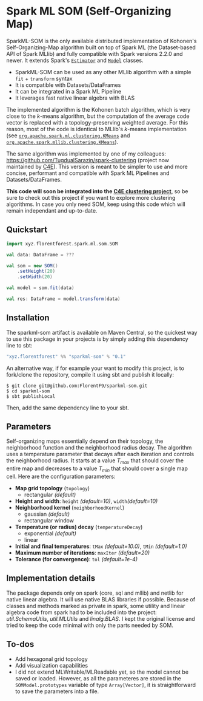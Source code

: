 # Spark ML SOM (Self-Organizing Map)

SparkML-SOM is the only available distributed implementation of Kohonen's Self-Organizing-Map algorithm built on top of Spark ML (the Dataset-based API of Spark MLlib) and fully compatible with Spark versions 2.2.0 and newer. It extends Spark's [`Estimator`](https://github.com/apache/spark/blob/v2.2.0/mllib/src/main/scala/org/apache/spark/ml/Estimator.scala) and [`Model`](https://github.com/apache/spark/blob/v2.2.0/mllib/src/main/scala/org/apache/spark/ml/Model.scala) classes.

* SparkML-SOM can be used as any other MLlib algorithm with a simple `fit` + `transform` syntax
* It is compatible with Datasets/DataFrames
* It can be integrated in a Spark ML Pipeline
* It leverages fast native linear algebra with BLAS

The implemented algorithm is the Kohonen batch algorithm, which is very close to the $k$-means algorithm, but the computation of the average code vector is replaced with a topology-preserving weighted average. For this reason, most of the code is identical to MLlib's $k$-means implementation (see [`org.apache.spark.ml.clustering.KMeans`](https://github.com/apache/spark/blob/v2.2.0/mllib/src/main/scala/org/apache/spark/ml/clustering/KMeans.scala) and [`org.apache.spark.mllib.clustering.KMeans`](https://github.com/apache/spark/blob/v2.2.0/mllib/src/main/scala/org/apache/spark/mllib/clustering/KMeans.scala)).

The same algorithm was implemented by one of my colleagues: https://github.com/TugdualSarazin/spark-clustering (project now maintained by [C4E](https://github.com/Clustering4Ever/Clustering4Ever)).
This version is meant to be simpler to use and more concise, performant and compatible with Spark ML Pipelines and Datasets/DataFrames.

**This code will soon be integrated into the [C4E clustering project](https://github.com/Clustering4Ever/Clustering4Ever)**, so be sure to check out this project if you want to explore more clustering algorithms. In case you only need SOM, keep using this code which will remain independant and up-to-date.

## Quickstart

```scala
import xyz.florentforest.spark.ml.som.SOM

val data: DataFrame = ???

val som = new SOM()
    .setHeight(20)
    .setWidth(20)

val model = som.fit(data)

val res: DataFrame = model.transform(data)
```

## Installation

The sparkml-som artifact is available on Maven Central, so the quickest way to use this package in your projects is by simply adding this dependency line to sbt:

```sbt
"xyz.florentforest" %% "sparkml-som" % "0.1"
```

An alternative way, if for example your want to modify this project, is to fork/clone the repository, compile it using sbt and publish it locally:

```shell
$ git clone git@github.com:FlorentF9/sparkml-som.git
$ cd sparkml-som
$ sbt publishLocal
```

Then, add the same dependency line to your sbt.

## Parameters

Self-organizing maps essentially depend on their topology, the neighborhood function and the neighborhood radius decay. The algorithm uses a temperature parameter that decays after each iteration and controls the neighborhood radius. It starts at a value $T_{max}$ that should cover the entire map and decreases to a value $T_{min}$ that should cover a single map cell. Here are the configuration parameters:

* **Map grid topology** (`topology`)
  * rectangular _(default)_
* **Height and width**: `height` _(default=10)_, `width`_(default=10)_
* **Neighborhood kernel** (`neighborhoodKernel`)
  * gaussian _(default)_
  * rectangular window
* **Temperature (or radius) decay** (`temperatureDecay`)
  * exponential _(default)_
  * linear
* **Initial and final temperatures**: `tMax` _(default=10.0)_, `tMin` _(default=1.0)_
* **Maximum number of iterations**: `maxIter` _(default=20)_
* **Tolerance (for convergence)**: `tol` _(default=1e-4)_

## Implementation details

The package depends only on spark (core, sql and mllib) and netlib for native linear algebra. It will use native BLAS libraries if possible. Because of classes and methods marked as private in spark, some utility and linear algebra code from spark had to be included into the project: _util.SchemaUtils_, _util.MLUtils_ and _linalg.BLAS_. I kept the original license and tried to keep the code minimal with only the parts needed by SOM.

## To-dos

* Add hexagonal grid topology
* Add visualization capabilities
* I did not extend MLWritable/MLReadable yet, so the model cannot be saved or loaded. However, as all the parameteres are stored in the `SOMModel.prototypes` variable of type `Array[Vector]`, it is straightforward to save the parameters into a file.
